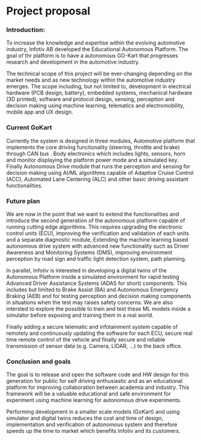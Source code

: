 # Project proposal

### Introduction:
To increase the knowledge and expertise within the evolving automotive industry, Infotiv AB developed the Educational Autonomous Platform. The goal of thr platform is to have a autonomous GO-Kart that progresses research and development in the automotive industry.

The technical scope of this project will be ever-changing depending on the market needs and as new technology within the automotive industry emerges. The scope including, but not limited to, development in electrical hardware (PCB design, battery), embedded systems, mechanical hardware (3D printed), software and protocol design, sensing, perception and decision making using machine learning, telematics and electromobility, mobile app and UX design.

### Current GoKart
Currently the system is designed in three modules, Automotive platform that implements the core driving functionality (steering, throttle and brake) through CAN bus . Body electronics which includes lights, sensors, horn and monitor displaying the platform power mode and a simulated key.
Finally Autonomous Drive module that runs the perception and sensing for decision making using AI/ML algorithms capable of Adaptive Cruise Control (ACC), Automated Lane Centering (ALC) and other basic driving assistant functionalities.

### Future plan
We are now in the point that we want to extend the functionalities and introduce the second generation of the autonomous platform capable of running cutting edge algorithms. This requires upgrading the electronic control units (ECU), improving the verification and validation of each units and a separate diagnostic module, Extending the machine learning based autonomous drive system with advanced new functionality such as Driver Awareness and Monitoring Systems (DMS), improving environment perception by road sign and traffic light detection system, path planning.

In parallel, Infotiv is interested in developing a digital twins of the Autonomous Platform inside a simulated environment for rapid testing Advanced Driver Assistance Systems (ADAS for short) components. This includes but limited to Brake Assist (BA) and Autonomous Emergency Braking (AEB) and for testing perception and decision making components in situations when the test may raises safety concerns. We are also intersted to explore the possible to train and test these ML models inside a simulator before exposing and training them in a real world.

Finally adding a secure telematic and infotainment system capable of remotely and continuously updating the software for each ECU, secure real time remote control of the vehicle and finally secure and reliable transmission of sensor data (e.g. Camera, LIDAR, …) to the back office.


### Conclusion and goals
The goal is to release and open the software code and HW design for this generation for public for self driving enthusiastic and as an educational platform for improving collaboration between academia and industry. This framework will be a valuable educational and safe environment for experiment using machine learning for autonomous drive experiments.

Performing development in a smaller scale models (GoKart) and using simulator and digital twins reduces the cost and time of design, implementation and verification of autonomous system and therefore  speeds up the time to market which benefits Infotiv and its customers.

